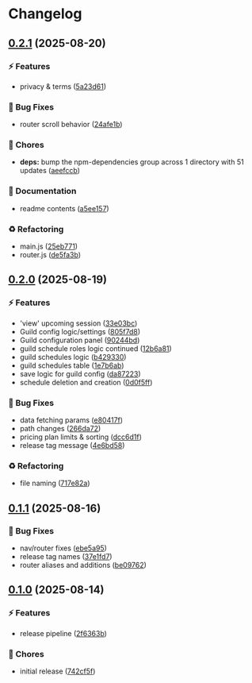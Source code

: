 # Changelog

## [0.2.1](https://github.com/SessionsBot/frontend/compare/v0.2.0...v0.2.1) (2025-08-20)

### ⚡️ Features

* privacy & terms ([5a23d61](https://github.com/SessionsBot/frontend/commit/5a23d61c5f5b5ba83a86dc5c14f8e87439c88e5a))

### 🐞 Bug Fixes

* router scroll behavior ([24afe1b](https://github.com/SessionsBot/frontend/commit/24afe1b44cb95cd3452b3d208eb69d15024a1957))

### 🧹 Chores

* **deps:** bump the npm-dependencies group across 1 directory with 51 updates ([aeefccb](https://github.com/SessionsBot/frontend/commit/aeefccbcac3de0103a87a20ec06dfca7263ab6e9))

### 📄 Documentation

* readme contents ([a5ee157](https://github.com/SessionsBot/frontend/commit/a5ee157591ac469fd3d267cfa560803dd94c7ff0))

### ♻️ Refactoring

* main.js ([25eb771](https://github.com/SessionsBot/frontend/commit/25eb771f15ec338968a18abc5ebf2f636306264d))
* router.js ([de5fa3b](https://github.com/SessionsBot/frontend/commit/de5fa3b17d4139050a01b3033c4ea729c73d22c9))

## [0.2.0](https://github.com/SessionsBot/frontend/compare/v0.1.1...v0.2.0) (2025-08-19)

### ⚡️ Features

* 'view' upcoming session ([33e03bc](https://github.com/SessionsBot/frontend/commit/33e03bc34f8506e5819f20f6ee84732cb1bc67e8))
* Guild config logic/settings ([805f7d8](https://github.com/SessionsBot/frontend/commit/805f7d83f9f42eadbd15db3584f88647f5ec35d7))
* Guild configuration panel ([90244bd](https://github.com/SessionsBot/frontend/commit/90244bd2be8d816a182518adf744c641c39df9de))
* guild schedule roles logic continued ([12b6a81](https://github.com/SessionsBot/frontend/commit/12b6a8190b0e29b1172c04a7b16e1422e7473101))
* guild schedules logic ([b429330](https://github.com/SessionsBot/frontend/commit/b4293303566c2dbd0fd89d9541aea573f6b0529e))
* guild schedules table ([1e7b6ab](https://github.com/SessionsBot/frontend/commit/1e7b6ab40b9b3e1788ee5926031eb06cb3626b7b))
* save logic for guild config ([da87223](https://github.com/SessionsBot/frontend/commit/da87223cef26f56f51e5a9ccf85fc03280cb8221))
* schedule deletion and creation ([0d0f5ff](https://github.com/SessionsBot/frontend/commit/0d0f5ffaaa6c5182551f36b769b22ef05eb101e2))

### 🐞 Bug Fixes

* data fetching params ([e80417f](https://github.com/SessionsBot/frontend/commit/e80417febe2430d706c6c253b856ee376df7c209))
* path changes ([266da72](https://github.com/SessionsBot/frontend/commit/266da729fd0cf612bc883285e509a997f56eafe3))
* pricing plan limits & sorting ([dcc6d1f](https://github.com/SessionsBot/frontend/commit/dcc6d1fae233157404b83b84316bbe793e62fffa))
* release tag message ([4e6bd58](https://github.com/SessionsBot/frontend/commit/4e6bd58791105cef65d285ffd6196e84258009df))

### ♻️ Refactoring

* file naming ([717e82a](https://github.com/SessionsBot/frontend/commit/717e82ac6626d33fa367770b7fe6bfbe4c6c3022))

## [0.1.1](https://github.com/SessionsBot/frontend/compare/0.1.0...v0.1.1) (2025-08-16)

### 🐞 Bug Fixes

* nav/router fixes ([ebe5a95](https://github.com/SessionsBot/frontend/commit/ebe5a95aca087656f3b7309defa8c9e62ef1cd3f))
* release tag names ([37e1fd7](https://github.com/SessionsBot/frontend/commit/37e1fd7a48045d611a7cc6e22c25ee6a6f805638))
* router aliases and additions ([be09762](https://github.com/SessionsBot/frontend/commit/be097626485e953c60a33d06c523a3a9d4b4c272))
## [0.1.0](https://github.com/SessionsBot/frontend/compare/742cf5fa97834a2e4fde15d651f161ec3011b195...0.1.0) (2025-08-14)

### ⚡️ Features

* release pipeline ([2f6363b](https://github.com/SessionsBot/frontend/commit/2f6363b0f33c40cace12465622e8405588d96847))

### 🧹 Chores

* initial release ([742cf5f](https://github.com/SessionsBot/frontend/commit/742cf5fa97834a2e4fde15d651f161ec3011b195))
